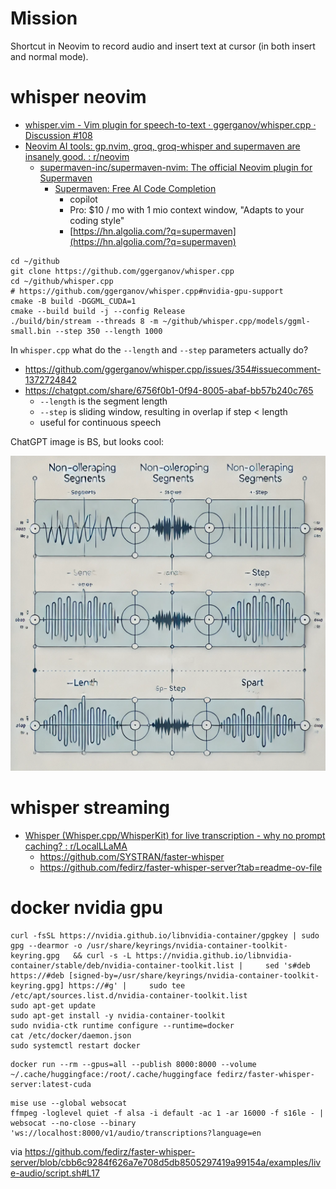 # Mission
Shortcut in Neovim to record audio and insert text at cursor (in both insert and normal mode).


# whisper neovim
- [whisper.vim - Vim plugin for speech-to-text · ggerganov/whisper.cpp · Discussion #108](https://github.com/ggerganov/whisper.cpp/discussions/108)
- [Neovim AI tools: gp.nvim, groq, groq-whisper and supermaven are insanely good. : r/neovim](https://www.reddit.com/r/neovim/comments/1g26n0x/neovim_ai_tools_gpnvim_groq_groqwhisper_and/)
  - [supermaven-inc/supermaven-nvim: The official Neovim plugin for Supermaven](https://github.com/supermaven-inc/supermaven-nvim)
    - [Supermaven: Free AI Code Completion](https://supermaven.com/)
      - copilot
      - Pro: $10 / mo with 1 mio context window, "Adapts to your coding style"
      - [https://hn.algolia.com/?q=supermaven](https://hn.algolia.com/?q=supermaven)

```
cd ~/github
git clone https://github.com/ggerganov/whisper.cpp
cd ~/github/whisper.cpp
# https://github.com/ggerganov/whisper.cpp#nvidia-gpu-support
cmake -B build -DGGML_CUDA=1
cmake --build build -j --config Release
./build/bin/stream --threads 8 -m ~/github/whisper.cpp/models/ggml-small.bin --step 350 --length 1000
```

In `whisper.cpp` what do the `--length` and `--step` parameters actually do?

- https://github.com/ggerganov/whisper.cpp/issues/354#issuecomment-1372724842
- https://chatgpt.com/share/6756f0b1-0f94-8005-abaf-bb57b240c765
  - `--length` is the segment length
  - `--step` is sliding window, resulting in overlap if step < length
  - useful for continuous speech

ChatGPT image is BS, but looks cool:

![](img/12-09_14-31-49.png)



# whisper streaming
- [Whisper (Whisper.cpp/WhisperKit) for live transcription - why no prompt caching? : r/LocalLLaMA](https://www.reddit.com/r/LocalLLaMA/comments/1h2kvu2/comment/lzkbq4u/)
  - https://github.com/SYSTRAN/faster-whisper
  - https://github.com/fedirz/faster-whisper-server?tab=readme-ov-file


# docker nvidia gpu
```
curl -fsSL https://nvidia.github.io/libnvidia-container/gpgkey | sudo gpg --dearmor -o /usr/share/keyrings/nvidia-container-toolkit-keyring.gpg   && curl -s -L https://nvidia.github.io/libnvidia-container/stable/deb/nvidia-container-toolkit.list |     sed 's#deb https://#deb [signed-by=/usr/share/keyrings/nvidia-container-toolkit-keyring.gpg] https://#g' |     sudo tee /etc/apt/sources.list.d/nvidia-container-toolkit.list
sudo apt-get update
sudo apt-get install -y nvidia-container-toolkit
sudo nvidia-ctk runtime configure --runtime=docker
cat /etc/docker/daemon.json 
sudo systemctl restart docker
```

```
docker run --rm --gpus=all --publish 8000:8000 --volume ~/.cache/huggingface:/root/.cache/huggingface fedirz/faster-whisper-server:latest-cuda
```

```
mise use --global websocat
ffmpeg -loglevel quiet -f alsa -i default -ac 1 -ar 16000 -f s16le - | websocat --no-close --binary 'ws://localhost:8000/v1/audio/transcriptions?language=en
```
via https://github.com/fedirz/faster-whisper-server/blob/cbb6c9284f626a7e708d5db8505297419a99154a/examples/live-audio/script.sh#L17
